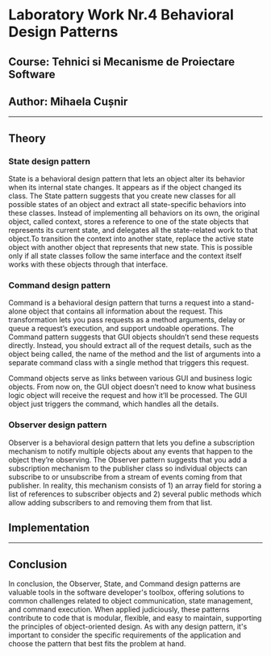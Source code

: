 # Laboratory Work Nr.4 Behavioral Design Patterns
## Course: Tehnici si Mecanisme de Proiectare Software
## Author: Mihaela Cușnir
****
## Theory
### State  design pattern
State is a behavioral design pattern that lets an object alter its behavior when its internal state changes. It appears as if the object changed its class. The State pattern suggests that you create new classes for all possible states of an object and extract all state-specific behaviors into these classes.
Instead of implementing all behaviors on its own, the original object, called context, stores a reference to one of the state objects that represents its current state, and delegates all the state-related work to that object.To transition the context into another state, replace the active state object with another object that represents that new state. This is possible only if all state classes follow the same interface and the context itself works with these objects through that interface.

### Command design pattern
Command is a behavioral design pattern that turns a request into a stand-alone object that contains all information about the request. This transformation lets you pass requests as a method arguments, delay or queue a request’s execution, and support undoable operations. The Command pattern suggests that GUI objects shouldn’t send these requests directly. Instead, you should extract all of the request details, such as the object being called, the name of the method and the list of arguments into a separate command class with a single method that triggers this request.

Command objects serve as links between various GUI and business logic objects. From now on, the GUI object doesn’t need to know what business logic object will receive the request and how it’ll be processed. The GUI object just triggers the command, which handles all the details.
### Observer design pattern
Observer is a behavioral design pattern that lets you define a subscription mechanism to notify multiple objects about any events that happen to the object they’re observing. The Observer pattern suggests that you add a subscription mechanism to the publisher class so individual objects can subscribe to or unsubscribe from a stream of events coming from that publisher. In reality, this mechanism consists of 1) an array field for storing a list of references to subscriber objects and 2) several public methods which allow adding subscribers to and removing them from that list.

## Implementation




****
## Conclusion
In conclusion, the Observer, State, and Command design patterns are valuable tools in the software developer's toolbox, offering solutions to common challenges related to object communication, state management, and command execution. When applied judiciously, these patterns contribute to code that is modular, flexible, and easy to maintain, supporting the principles of object-oriented design. As with any design pattern, it's important to consider the specific requirements of the application and choose the pattern that best fits the problem at hand.
